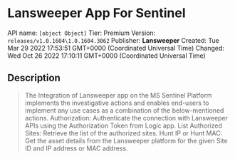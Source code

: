 # Lansweeper App For Sentinel
API name: `[object Object]`
Tier: Premium
Version: `releases/v1.0.1604\1.0.1604.3062`
Publisher: **Lansweeper**
Created: Tue Mar 29 2022 17:53:51 GMT+0000 (Coordinated Universal Time)
Changed: Wed Oct 26 2022 17:10:11 GMT+0000 (Coordinated Universal Time)

## Description
> The Integration of Lansweeper app on the MS Sentinel Platform implements the investigative actions and enables end-users to implement any use cases as a combination of the below-mentioned actions.
Authorization: Authenticate the connection with Lansweeper APIs using the Authorization Token from Logic app.
List Authorized Sites: Retrieve the list of the authorized sites.
Hunt IP or Hunt MAC: Get the asset details from the Lansweeper platform for the given Site ID and IP address or MAC address.
